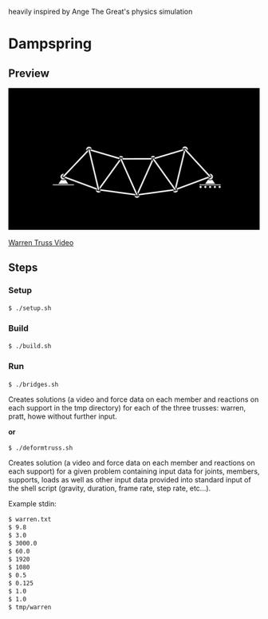 heavily inspired by Ange The Great's physics simulation

# Dampspring

## Preview

![Warren Truss Image](./preview.png)

[Warren Truss Video](./preview.mp4)

## Steps

### Setup

```$ ./setup.sh```

### Build

```$ ./build.sh```

### Run

```$ ./bridges.sh```

Creates solutions (a video and force data on each member and reactions on each support in the tmp directory) for each of the three trusses: warren, pratt, howe without further input.

**or**

```$ ./deformtruss.sh```

Creates solution (a video and force data on each member and reactions on each support) for a given problem containing input data for joints, members, supports, loads as well as other input data provided into standard input of the shell script (gravity, duration, frame rate, step rate, etc...).

Example stdin:


```
$ warren.txt
$ 9.8
$ 3.0
$ 3000.0
$ 60.0
$ 1920
$ 1080
$ 0.5
$ 0.125
$ 1.0
$ 1.0
$ tmp/warren
```

